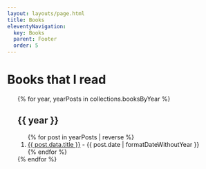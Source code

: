 ```yaml
---
layout: layouts/page.html
title: Books
eleventyNavigation:
  key: Books
  parent: Footer
  order: 5
---
```


# Books that I read

<ol class="stack index">
{% for year, yearPosts in collections.booksByYear %}
  <h2>{{ year }}</h2>
  <ol class="stack">
  {% for post in yearPosts | reverse %}
  <li>
    <a href="{{post.url}}">{{ post.data.title }}</a> -
    <time dateTime={{post.date | formatDateWithoutYear }}>{{ post.date | formatDateWithoutYear }}</time>
  </li>
  {% endfor %}
  </ol>
{% endfor %}
</ol>
